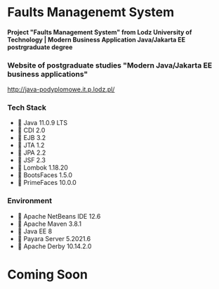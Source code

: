 # Faults Managenemt System


#### Project "Faults Management System" from Lodz University of Technology | Modern Business Application Java/Jakarta EE postrgraduate degree


### Website of postgraduate studies "Modern Java/Jakarta EE business applications"
http://java-podyplomowe.it.p.lodz.pl/


### Tech Stack
* 🔶 Java 11.0.9 LTS
* 🔶 CDI 2.0
* 🔶 EJB 3.2
* 🔶 JTA 1.2
* 🔶 JPA 2.2
* 🔶 JSF 2.3
* 🔶 Lombok 1.18.20
* 🔶 BootsFaces 1.5.0
* 🔶 PrimeFaces 10.0.0


### Environment
* 🔶 Apache NetBeans IDE 12.6
* 🔶 Apache Maven 3.8.1
* 🔶 Java EE 8
* 🔶 Payara Server 5.2021.6
* 🔶 Apache Derby 10.14.2.0


# Coming Soon
